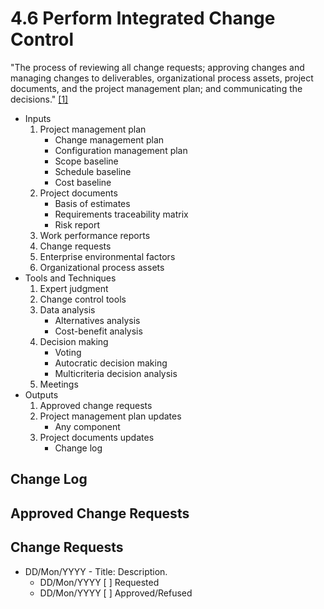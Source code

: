 # 4.6 Perform Integrated Change Control

"The process of reviewing all change requests; approving changes and managing
changes to deliverables, organizational process assets, project documents, and
the project management plan; and communicating the decisions."
[[1]](../home.md#references)

- Inputs
  1. Project management plan
     - Change management plan
     - Configuration management plan
     - Scope baseline
     - Schedule baseline
     - Cost baseline
  2. Project documents
     - Basis of estimates
     - Requirements traceability matrix
     - Risk report
  3. Work performance reports
  4. Change requests
  5. Enterprise environmental factors
  6. Organizational process assets
- Tools and Techniques
  1. Expert judgment
  2. Change control tools
  3. Data analysis
     - Alternatives analysis
     - Cost-benefit analysis
  4. Decision making
     - Voting
     - Autocratic decision making
     - Multicriteria decision analysis
  5. Meetings
- Outputs
  1. Approved change requests
  2. Project management plan updates
     - Any component
  3. Project documents updates
     - Change log

## Change Log

## Approved Change Requests

## Change Requests

- DD/Mon/YYYY - Title: Description.
  - DD/Mon/YYYY [ ] Requested
  - DD/Mon/YYYY [ ] Approved/Refused
